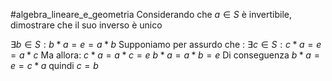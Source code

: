 #algebra_lineare_e_geometria
Considerando che $a\in S$ è invertibile, dimostrare che il suo inverso è unico

$\exists b\in S:b*a=e=a*b$
Supponiamo per assurdo che : 
$\exists c\in S: c*a=e=a*c$
Ma allora:
$c*a=a*c=e$
$b*a=a*b=e$ 
Di conseguenza
$b*a=e=c*a$
quindi $c=b$

